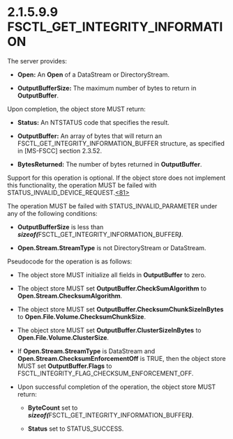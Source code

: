<html dir="LTR" xmlns:mshelp="http://msdn.microsoft.com/mshelp" xmlns:ddue="http://ddue.schemas.microsoft.com/authoring/2003/5" xmlns:xlink="http://www.w3.org/1999/xlink" xmlns:tool="http://www.microsoft.com/tooltip">
    <head>
        <meta http-equiv="Content-Type" content="text/html; CHARSET=utf-8"></meta>
        <meta name="save" content="history"></meta>
        <title>2.1.5.9.9 FSCTL_GET_INTEGRITY_INFORMATION</title>
        <xml>
            <mshelp:toctitle title="2.1.5.9.9 FSCTL_GET_INTEGRITY_INFORMATION"></mshelp:toctitle>
            <mshelp:rltitle title="[MS-FSA]: FSCTL_GET_INTEGRITY_INFORMATION"></mshelp:rltitle>
            <mshelp:keyword index="A" term="dbdf47a7-c298-4b8c-81ba-a053078e863d"></mshelp:keyword>
            <mshelp:attr name="DCSext.ContentType" value="open specification"></mshelp:attr>
            <mshelp:attr name="AssetID" value="dbdf47a7-c298-4b8c-81ba-a053078e863d"></mshelp:attr>
            <mshelp:attr name="TopicType" value="kbRef"></mshelp:attr>
            <mshelp:attr name="DCSext.Title" value="[MS-FSA]: FSCTL_GET_INTEGRITY_INFORMATION" />
        </xml>
    </head>
    <body>
        <div id="header">
            <h1 class="heading">2.1.5.9.9 FSCTL_GET_INTEGRITY_INFORMATION</h1>
        </div>
        <div id="mainSection">
            <div id="mainBody">
                <div id="allHistory" class="saveHistory"></div>
                <div id="sectionSection0" class="section" name="collapseableSection">
                    

<p>The server provides:</p>

<ul><li><p><span><span> 
</span></span><b>Open:</b> An <b>Open</b> of a DataStream or DirectoryStream.</p>

</li><li><p><span><span> 
</span></span><b>OutputBufferSize:</b> The maximum number of bytes to return in
<b>OutputBuffer</b>.</p>

</li></ul><p>Upon completion, the object store MUST return:</p>

<ul><li><p><span><span> 
</span></span><b>Status:</b> An NTSTATUS code that specifies the result.</p>

</li><li><p><span><span> 
</span></span><b>OutputBuffer:</b> An array of bytes that will return an
FSCTL_GET_INTEGRITY_INFORMATION_BUFFER structure, as specified in <mshelp:link keywords="efbfe127-73ad-4140-9967-ec6500e66d5e" tabindex="0">[MS-FSCC]</mshelp:link>
section <mshelp:link keywords="72640484-66fb-4b8f-aec6-6ab56d63831b" tabindex="0">2.3.52</mshelp:link>.</p>

</li><li><p><span><span> 
</span></span><b>BytesReturned:</b> The number of bytes returned in <b>OutputBuffer</b>.</p>

</li></ul><p>Support for this operation is optional. If the object store
does not implement this functionality, the operation MUST be failed with
STATUS_INVALID_DEVICE_REQUEST.<a id="Appendix_A_Target_81"></a><a href="4e3695bd-7574-4f24-a223-b4679c065b63.html#Appendix_A_81" aria-label="Product behavior note 81">&lt;81&gt;</a></p>

<p>The operation MUST be failed with STATUS_INVALID_PARAMETER
under any of the following conditions:</p>

<ul><li><p><span><span> 
</span></span><b>OutputBufferSize</b> is less than  <b><i>sizeof(</i></b>FSCTL_GET_INTEGRITY_INFORMATION_BUFFER<b><i>)</i></b>.</p>

</li><li><p><span><span> 
</span></span><b>Open.Stream.StreamType</b> is not DirectoryStream or
DataStream.</p>

</li></ul><p>Pseudocode for the operation is as follows:</p>

<ul><li><p><span><span> 
</span></span>The object store MUST initialize all fields in <b>OutputBuffer</b>
to zero.</p>

</li><li><p><span><span> 
</span></span>The object store MUST set <b>OutputBuffer.CheckSumAlgorithm</b>
to <b>Open.Stream.ChecksumAlgorithm</b>.</p>

</li><li><p><span><span> 
</span></span>The object store MUST set <b>OutputBuffer.ChecksumChunkSizeInBytes</b>
to <b>Open.File.Volume.ChecksumChunkSize</b>.</p>

</li><li><p><span><span> 
</span></span>The object store MUST set <b>OutputBuffer.ClusterSizeInBytes</b>
to <b>Open.File.Volume.ClusterSize</b>.</p>

</li><li><p><span><span> 
</span></span>If <b>Open.Stream.StreamType</b> is DataStream and <b>Open.Stream.ChecksumEnforcementOff</b>
is TRUE, then the object store MUST set <b>OutputBuffer.Flags</b> to
FSCTL_INTEGRITY_FLAG_CHECKSUM_ENFORCEMENT_OFF.</p>

</li><li><p><span><span> 
</span></span>Upon successful completion of the operation, the object store
MUST return:</p>

<ul><li><p><span><span>  </span></span><b>ByteCount</b>
set to <b><i>sizeof(</i></b>FSCTL_GET_INTEGRITY_INFORMATION_BUFFER<b><i>)</i></b>.</p>

</li><li><p><span><span>  </span></span><b>Status</b>
set to STATUS_SUCCESS.</p>

</li></ul></li></ul>
                </div>
            </div>
        </div>
    </body>
</html>